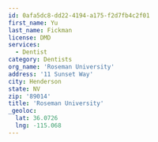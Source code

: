 ```yaml
---
id: 0afa5dc8-dd22-4194-a175-f2d7fb4c2f01
first_name: Yu
last_name: Fickman
license: DMD
services:
  - Dentist
category: Dentists
org_name: 'Roseman University'
address: '11 Sunset Way'
city: Henderson
state: NV
zip: '89014'
title: 'Roseman University'
_geoloc:
  lat: 36.0726
  lng: -115.068
---
```

